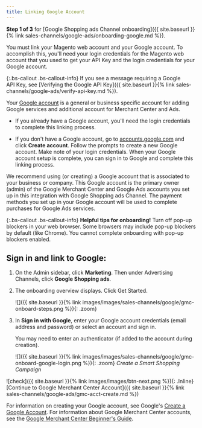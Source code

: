```yaml
---
title: Linking Google Account
---
```


**Step 1 of 3** for [Google Shopping ads Channel onboarding]({{ site.baseurl }}{% link sales-channels/google-ads/onboarding-google.md %}).

You must link your Magento web account and your Google account. To accomplish this, you'll need your login credentials for the Magento web account that you used to get your API Key and the login credentials for your Google account.

{:.bs-callout .bs-callout-info}
If you see a message requiring a Google API Key, see [Verifying the Google API Key]({{ site.baseurl }}{% link sales-channels/google-ads/verify-api-key.md %}).

Your [Google account][1] is a general or business specific account for adding Google services and additional account for Merchant Center and Ads. 

- If you already have a Google account, you'll need the login credentials to complete this linking process.

- If you don't have a Google account, go to [accounts.google.com][2] and click **Create account**. Follow the prompts to create a new Google account. Make note of your login credentials. When your Google account setup is complete, you can sign in to Google and complete this linking process.

We recommend using (or creating) a Google account that is associated to your business or company. This Google account is the primary owner (admin) of the Google Merchant Center and Google Ads accounts you set up in this integration with Google Shopping ads Channel. The payment methods you set up in your Google account will be used to complete purchases for Google Ads services.

{:.bs-callout .bs-callout-info}
**Helpful tips for onboarding!** Turn off pop-up blockers in your web browser. Some browsers may include pop-up blockers by default (like Chrome). You cannot complete onboarding with pop-up blockers enabled.

## Sign in and link to Google:

1. On the Admin sidebar, click **Marketing**. Then under Advertising Channels, click **Google Shopping ads**.

1. The onboarding overview displays. Click <span class="btn">Get Started</span>.

    ![]({{ site.baseurl }}{% link images/images/sales-channels/google/gmc-onboard-steps.png %}){: .zoom}

1. In **Sign in with Google**, enter your Google account credentials (email address and password) or select an account and sign in.

    You may need to enter an authenticator (if added to the account during creation).

    ![]({{ site.baseurl }}{% link images/images/sales-channels/google/gmc-onboard-google-login.png %}){: .zoom} 
    *Create a Smart Shopping Campaign*

![check]({{ site.baseurl }}{% link images/images/btn-next.png %}){: .Inline}[Continue to Google Merchant Center Account]({{ site.baseurl }}{% link sales-channels/google-ads/gmc-acct-create.md %})

For information on creating your Google account, see Google's [Create a Google Account](https://support.google.com/accounts/answer/27441?hl=en). For information about Google Merchant Center accounts, see the [Google Merchant Center Beginner's Guide](https://support.google.com/merchants/answer/188495?hl=en&ref_topic=3163841&visit_id=636989713819272587-2586461386&rd=1).

[1]: https://account.google.com/
[2]: http://accounts.google.com/
